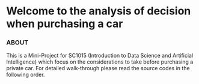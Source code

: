 # Welcome to the analysis of decision when purchasing a car
### ABOUT
This is a Mini-Project for SC1015 (Introduction to Data Science and Artificial Intelligence) which focus on the considerations to take before purchasing a private car. For detailed walk-through please read the source codes in the following order.

